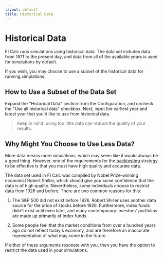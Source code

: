 ```yaml
---
layout: default
title: Historical Data
---
```


# Historical Data

FI Calc runs simulations using historical data. The data set includes data from
1871 to the present day, and data from all of the available years is used for
simulations by default.

If you wish, you may choose to use a subset of the historical data for running
simulations.

## How to Use a Subset of the Data Set

Expand the "Historical Data" section from the Configuration, and uncheck the
"Use all historical data" checkbox. Next, input the earliest year and latest
year that you'd like to use from historical data.

> Keep in mind: using too little data can reduce the quality of your results.

## Why Might You Choose to Use Less Data?

More data means more simulations, which may seem like it would always be a good
thing. However, one of the requirements for the
[backtesting](/introduction/backtesting) strategy to be effective is that you
must have high quality and accurate data.

The data set used in FI Calc was compiled by Nobel Prize-winning economist
Robert Shiller, which should give you some confidence that the data is of high
quality. Nevertheless, some individuals choose to restrict data from 1926 and
before. There are two common reasons for this:

1. The S&P 500 did not exist before 1926. Robert Shiller uses another data
   source for the price of stocks before 1926. Furthermore, index funds didn't
   exist until even later, and many contemporary investors' portfolios are made
   up primarily of index funds.

2. Some people feel that the market conditions from over a hundred years ago do
   not reflect today's economy, and are therefore an inaccurate representation
   of what may come in the future.

If either of these arguments resonate with you, then you have the option to
restrict the data used in your simulations.
